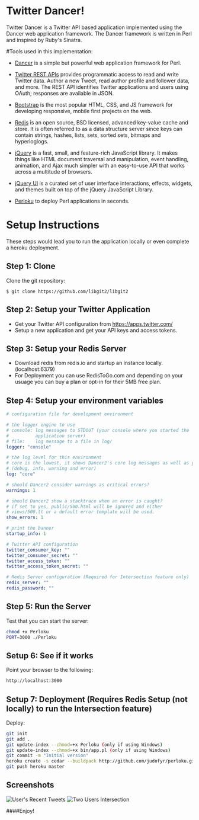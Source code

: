 Twitter Dancer!
=======

Twitter Dancer is a Twitter API based application implemented using the Dancer web application framework. The Dancer framework is written in Perl and inspired by Ruby's Sinatra.


#Tools used in this implementation:

* [Dancer] is a simple but powerful web application framework for Perl.

* [Twitter REST APIs] provides programmatic access to read and write Twitter data. Author a new Tweet, read author profile and follower data, and more. The REST API identifies Twitter applications and users using OAuth; responses are available in JSON.

* [Bootstrap] is the most popular HTML, CSS, and JS framework for developing responsive, mobile first projects on the web.

* [Redis] is an open source, BSD licensed, advanced key-value cache and store. It is often referred to as a data structure server since keys can contain strings, hashes, lists, sets, sorted sets, bitmaps and hyperloglogs.

* [jQuery] is a fast, small, and feature-rich JavaScript library. It makes things like HTML document traversal and manipulation, event handling, animation, and Ajax much simpler with an easy-to-use API that works across a multitude of browsers.

* [jQuery UI] is a curated set of user interface interactions, effects, widgets, and themes built on top of the jQuery JavaScript Library.

* [Perloku] to deploy Perl applications in seconds. 

# Setup Instructions 
These steps would lead you to run the application locally or even complete a  heroku deployment.

## Step 1: Clone

Clone the git repository:

```git
$ git clone https://github.com/libgit2/libgit2

```

## Step 2: Setup your Twitter Application

* Get your Twitter API configuration from https://apps.twitter.com/
* Setup a new application and get your API keys and access tokens.

## Step 3: Setup your Redis Server

* Download redis from redis.io and startup an instance locally. (localhost:6379)
* For Deployment you can use RedisToGo.com and depending on your usuage you can buy a plan or opt-in for their 5MB free plan.


## Step 4: Setup your environment variables

```yaml
# configuration file for development environment

# the logger engine to use
# console: log messages to STDOUT (your console where you started the
#          application server)
# file:    log message to a file in log/
logger: "console"

# the log level for this environment
# core is the lowest, it shows Dancer2's core log messages as well as yours
# (debug, info, warning and error)
log: "core"

# should Dancer2 consider warnings as critical errors?
warnings: 1

# should Dancer2 show a stacktrace when an error is caught?
# if set to yes, public/500.html will be ignored and either
# views/500.tt or a default error template will be used.
show_errors: 1

# print the banner
startup_info: 1

# Twitter API configuration
twitter_consumer_key: ""
twitter_consumer_secret: ""
twitter_access_token: ""
twitter_access_token_secret: ""

# Redis Server configuration (Required for Intersection feature only)
redis_server: ""
redis_password: ""
```

## Step 5: Run the Server

Test that you can start the server:

```sh
chmod +x Perloku
PORT=3000 ./Perloku
```

## Setup 6: See if it works

Point your browser to the following:

```sh
http://localhost:3000
```
## Setup 7: Deployment (Requires Redis Setup (not locally) to run the Intersection feature)

Deploy:

```sh
git init
git add .
git update-index --chmod=+x Perloku (only if using Windows)
git update-index --chmod=+x bin/app.pl (only if using Windows)
git commit -m "Initial version"
heroku create -s cedar --buildpack http://github.com/judofyr/perloku.git
git push heroku master
```

## Screenshots

![User's Recent Tweets](/public/images/screenshots/recent.jpg)
![Two Users Intersection](/public/images/screenshots/intersection.jpg)

####Enjoy!

[jQuery]:http://jquery.com
[Perloku]:http://github.com/judofyr/perloku.git
[Bootstrap]:http://getbootstrap.com/
[Redis]:http://redis.io/
[jQuery UI]:http://jqueryui.com/
[Twitter REST APIs]:https://dev.twitter.com/overview/documentation
[Dancer]:http://perldancer.org/